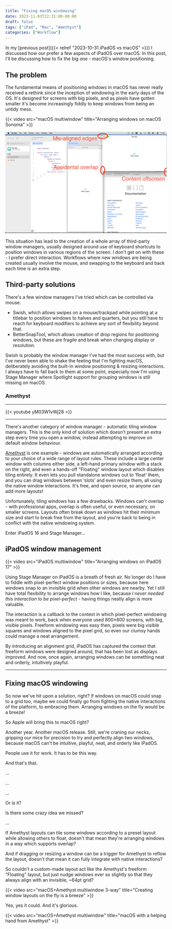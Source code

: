 ```yaml
---
title: "Fixing macOS windowing"
date: 2023-11-03T22:31:00-00:00
draft: false
tags: ["iPad", "Mac", "Amethyst"]
categories: ["Workflow"]
---
```


In my [previous post]({{< relref "2023-10-31 iPadOS vs macOS" >}}) I discussed how our prefer a few aspects of iPadOS over macOS. In this post, I'll be discussing how to fix the big one - macOS's window positioning.

## The problem

The fundamental means of positioning windows in macOS has never really received a rethink since the inception of windowing in the early days of the OS. It's designed for screens with big pixels, and as pixels have gotten smaller it's become increasingly fiddly to keep windows from being an untidy mess.

{{< video src="macOS multiwindow" title="Arranging windows on macOS Sonoma" >}}

![The problem](macOS%20-%20the%20problem.png)

This situation has lead to the creation of a whole array of third-party window managers, usually designed around use of keyboard shortcuts to position windows in various regions of the screen. I don't get on with these - I prefer direct interaction. Workflows where new windows are being created usually involve the mouse, and swapping to the keyboard and back each time is an extra step.

## Third-party solutions

There's a few window managers I've tried which can be controlled via mouse.
* Swish, which allows swipes on a mouse/trackpad while pointing at a titlebar to position windows to halves and quarters, but you still have to reach for keyboard modifiers to achieve any sort of flexibility beyond that.
* BetterSnapTool, which allows creation of drop regions for positioning windows, but these are fragile and break when changing display or resolution.

Swish is probably the window manager I've had the most success with, but I've never been able to shake the feeling that I'm fighting macOS, deliberately avoiding the built-in window positioning & resizing interactions. I always have to fall back to them at some point, especially now I'm using Stage Manager where Spotlight support for grouping windows is still missing on macOS.

### Amethyst

---

{{< youtube yM03W1vWj28 >}}

---

There's another category of window manager - automatic tiling window managers. This is the only kind of solution which doesn't present an extra step every time you open a window, instead attempting to improve on default window behaviour.

[Amethyst](https://github.com/ianyh/Amethyst/releases) is one example - windows are automatically arranged according to your choice of a wide range of layout rules. These include a large center window with columns either side, a left-hand primary window with a stack on the right, and even a hands-off "Floating" window layout which disables tiling entirely. It even lets you pull standalone windows out to ‘float’ them, and you can drag windows between ‘slots’ and even resize them, all using the native window interactions. It's free, and open source, so anyone can add more layouts!

Unfortunately, tiling windows has a few drawbacks. Windows can't overlap - with professional apps, overlap is often useful, or even necessary, on smaller screens. Layouts often break down as windows hit their minimum size and start to break free from the layout, and you're back to being in conflict with the native windowing system.

Enter iPadOS 16 and Stage Manager…

## iPadOS window management

{{< video src="iPadOS multiwindow" title="Arranging windows on iPadOS 17" >}}

Using Stage Manager on iPadOS is a breath of fresh air. No longer do I have to fiddle with pixel-perfect window positions or sizes, because here windows snap to an invisible grid when other windows are nearby. Yet I still have total flexibility to arrange windows how I like, because _I never needed this interaction to be pixel-perfect_ - having things neatly align is more valuable.

The interaction is a callback to the context in which pixel-perfect windowing was meant to work, back when everyone used 800×600 screens, with big, visible pixels. Freeform windowing was easy then, pixels were big visible squares and windows aligned to the pixel grid, so even our clumsy hands could manage a neat arrangement.

By introducing an alignment grid, iPadOS has captured the context that freeform windows were designed around, that has been lost as displays improved. And now, once again, arranging windows can be something neat and orderly, intuitively playful.

---

## Fixing macOS windowing

So now we've hit upon a solution, right? If windows on macOS could snap to a grid too, maybe we could finally go from fighting the native interactions of the platform, to embracing them. Arranging windows on the fly would be a breeze!

So Apple will bring this to macOS right?

Another year. Another macOS release. Still, we're craning our necks, gripping our mice for precision to try and perfectly align two windows, because macOS can't be intuitive, playful, neat, and orderly like iPadOS.

People use it for work. It has to be this way.

And that's that.

…

…

…

Or is it?

Is there some crazy idea we missed?

…

If Amethyst layouts can tile some windows according to a preset layout while allowing others to float, doesn't that mean they're arranging windows in a way which supports overlap?

And if dragging or resizing a window can be a trigger for Amethyst to reflow the layout, doesn't that mean it can fully integrate with native interactions?

So couldn't a custom-made layout act like the Amethyst's freeform "Floating" layout, but just nudge windows ever so slightly so that they always align with an invisible, ~64pt grid?

{{< video src="macOS+Amethyst multiwindow 3-way" title="Creating window layouts on the fly is a breeze" >}}

Yes, yes it could. And it's glorious.

{{< video src="macOS+Amethyst multiwindow" title="macOS with a helping hand from Amethyst" >}}
